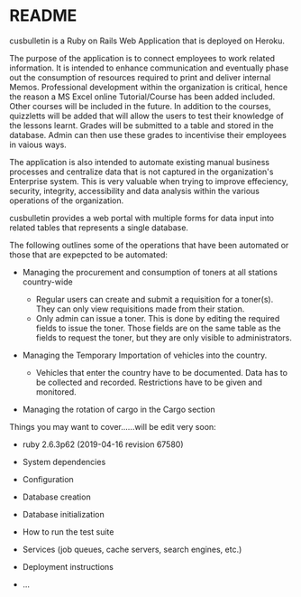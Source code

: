 # README

cusbulletin is a Ruby on Rails Web Application that is deployed on Heroku. 

The purpose of the application is to connect employees to work related information. It 
is intended to enhance communication and eventually phase out the consumption of resources required to print and deliver internal Memos.
Professional development within the organization is critical, hence the reason a MS Excel online Tutorial/Course has
been added included. Other courses will be included in the future. In addition to the courses, quizzletts will be 
added that will allow the users to test their knowledge of the lessons learnt. Grades will be submitted to a table and stored in the database. Admin can then use these grades to incentivise their employees in vaious ways.  

The application is also intended to automate existing manual business processes and 
centralize data that is not captured in the organization's Enterprise system. This is very valuable when trying to improve
effeciency, security, integrity, accessibility and data analysis within the various operations of the organization.

cusbulletin provides a web portal with multiple forms for data input into 
related tables that represents a single database.
 
The following outlines some of the operations that have been automated or those that are expepcted to be automated:

* Managing the procurement and consumption of toners at all stations country-wide
	* Regular users can create and submit a requisition for a toner(s). They can only view requisitions made from their station.
	* Only admin can issue a toner. This is done by editing the required fields to issue the toner. Those
          fields are on the same table as the fields to request the toner, but they are only visible to administrators.

* Managing the Temporary Importation of vehicles into the country.
	* Vehicles that enter the country have to be documented. Data has to be collected and recorded. Restrictions have to be given and monitored.

* Managing the rotation of cargo in the Cargo section



Things you may want to cover......will be edit very soon:

* ruby 2.6.3p62 (2019-04-16 revision 67580)

* System dependencies

* Configuration

* Database creation

* Database initialization

* How to run the test suite

* Services (job queues, cache servers, search engines, etc.)

* Deployment instructions

* ...
